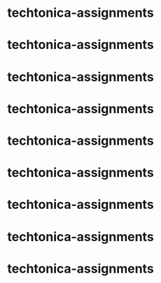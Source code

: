 # techtonica-assignments
# techtonica-assignments
# techtonica-assignments
# techtonica-assignments
# techtonica-assignments
# techtonica-assignments
# techtonica-assignments
# techtonica-assignments
# techtonica-assignments

